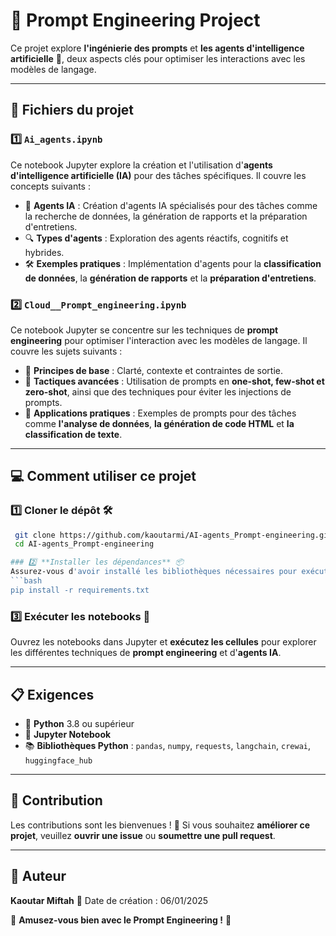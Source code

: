 # 🚀 Prompt Engineering Project

Ce projet explore **l'ingénierie des prompts** et **les agents d'intelligence artificielle** 🧠, deux aspects clés pour optimiser les interactions avec les modèles de langage.  

---
## 📂 Fichiers du projet

### 1️⃣ `Ai_agents.ipynb`
Ce notebook Jupyter explore la création et l'utilisation d'**agents d'intelligence artificielle (IA)** pour des tâches spécifiques. Il couvre les concepts suivants :

- 🤖 **Agents IA** : Création d'agents IA spécialisés pour des tâches comme la recherche de données, la génération de rapports et la préparation d'entretiens.
- 🔍 **Types d'agents** : Exploration des agents réactifs, cognitifs et hybrides.
- 🛠 **Exemples pratiques** : Implémentation d'agents pour la **classification de données**, la **génération de rapports** et la **préparation d'entretiens**.

### 2️⃣ `Cloud__Prompt_engineering.ipynb`
Ce notebook Jupyter se concentre sur les techniques de **prompt engineering** pour optimiser l'interaction avec les modèles de langage. Il couvre les sujets suivants :

- 📜 **Principes de base** : Clarté, contexte et contraintes de sortie.
- 🎯 **Tactiques avancées** : Utilisation de prompts en **one-shot, few-shot et zero-shot**, ainsi que des techniques pour éviter les injections de prompts.
- 🔬 **Applications pratiques** : Exemples de prompts pour des tâches comme **l'analyse de données**, **la génération de code HTML** et **la classification de texte**.

---
## 💻 Comment utiliser ce projet

### 1️⃣ **Cloner le dépôt** 🛠️
```bash
 git clone https://github.com/kaoutarmi/AI-agents_Prompt-engineering.git
 cd AI-agents_Prompt-engineering

### 2️⃣ **Installer les dépendances** 📦
Assurez-vous d'avoir installé les bibliothèques nécessaires pour exécuter les notebooks Jupyter. Vous pouvez les installer avec :
```bash
pip install -r requirements.txt
```

### 3️⃣ **Exécuter les notebooks** 🚀
Ouvrez les notebooks dans Jupyter et **exécutez les cellules** pour explorer les différentes techniques de **prompt engineering** et d'**agents IA**.

---
## 📋 Exigences
- 🐍 **Python** 3.8 ou supérieur
- 📓 **Jupyter Notebook**
- 📚 **Bibliothèques Python** : `pandas`, `numpy`, `requests`, `langchain`, `crewai`, `huggingface_hub`

---
## 🤝 Contribution
Les contributions sont les bienvenues ! 📝 Si vous souhaitez **améliorer ce projet**, veuillez **ouvrir une issue** ou **soumettre une pull request**. 

---
## 👤 Auteur
**Kaoutar Miftah**
📅 Date de création : 06/01/2025

🎯 **Amusez-vous bien avec le Prompt Engineering !** 🚀
```


